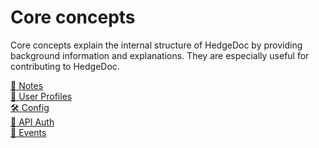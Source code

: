 # Core concepts

Core concepts explain the internal structure of HedgeDoc by providing
background information and explanations. They are especially useful for contributing to HedgeDoc.

<!-- markdownlint-disable no-inline-html -->
<div class='topic-container'>
    <a href='/concepts/notes/'>
        <div class='topic'>
            <span>📝</span>
            <span>Notes</span>
        </div>
    </a>
    <a href='/concepts/user-profiles/'>
        <div class='topic'>
            <span>🙎</span>
            <span>User Profiles</span>
        </div>
    </a>
    <a href='/concepts/config/'>
        <div class='topic'>
            <span>🛠️</span>
            <span>Config</span>
        </div>
    </a>
    <a href='/concepts/api-auth/'>
        <div class='topic'>
            <span>🤖️</span>
            <span>API Auth</span>
        </div>
    </a>
    <a href='/concepts/events/'>
        <div class='topic'>
            <span>🎩</span>
            <span>Events</span>
        </div>
    </a>
</div>
<!-- markdownlint-enable no-inline-html -->
